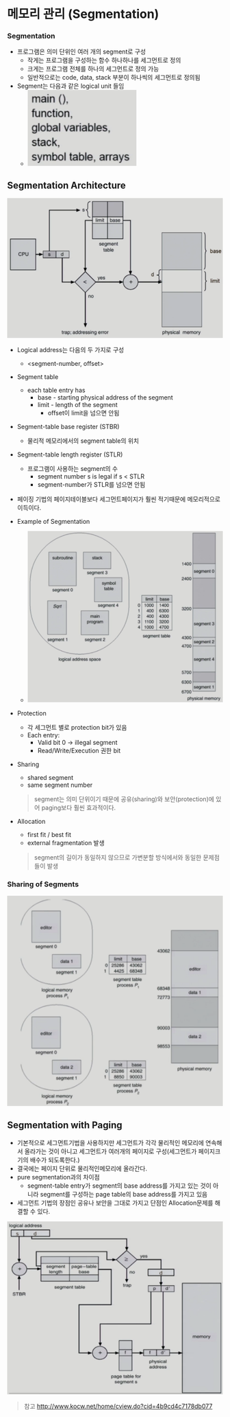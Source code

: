 # 메모리 관리 (Segmentation)

### Segmentation

- 프로그램은 의미 단위인 여러 개의 segment로 구성
  - 작게는 프로그램을 구성하는 함수 하나하나를 세그먼트로 정의
  - 크게는 프로그램 전체를 하나의 세그먼트로 정의 가능
  - 일반적으로는 code, data, stack 부분이 하나씩의 세그먼트로 정의됨
- Segment는 다음과 같은 logical unit 들임
  - ![image-20210915212604518](img/image-20210915212604518.png)



## Segmentation Architecture

![image-20210915213111385](img/image-20210915213111385.png)

- Logical address는 다음의 두 가지로 구성

  - <segment-number, offset>

- Segment table

  - each table entry has
    - base - starting physical address of the segment
    - limit - length of the segment
      - offset이 limit을 넘으면 안됨

- Segment-table base register (STBR)

  - 물리적 메모리에서의 segment table의 위치

- Segment-table length register (STLR)

  - 프로그램이 사용하는 segment의 수
    - segment number s is legal if s < STLR
    - segment-number가 STLR를 넘으면 안됨

- 페이징 기법의 페이지테이블보다 세그먼트페이지가 훨씬 적기때문에 메모리적으로 이득이다.

- Example of Segmentation

  - ![image-20210915213625159](img/image-20210915213625159.png)

- Protection

  - 각 세그먼트 별로 protection bit가 있음
  - Each entry:
    - Valid bit  0 -> illegal segment
    - Read/Write/Execution 권한 bit

- Sharing

  - shared segment
  - same segment number

  > segment는 의미 단위이기 때문에 공유(sharing)와 보안(protection)에 있어 paging보다 훨씬 효과적이다.

- Allocation

  - first fit / best fit
  - external fragmentation 발생

  > segment의 길이가 동일하지 않으므로 가변분할 방식에서와 동일한 문제점들이 발생



### Sharing of Segments

![image-20210915215416268](img/image-20210915215416268.png)



## Segmentation with Paging

- 기본적으로 세그먼트기법을 사용하지만 세그먼트가 각각 물리적인 메모리에 연속해서 올라가는 것이 아니고 세그먼트가 여러개의 페이지로 구성(세그먼트가 페이지크기의 배수가 되도록한다.)
- 결국에는 페이지 단위로 물리적인메모리에 올라간다.
- pure segmentation과의 차이점
  - segment-table entry가 segment의 base address를 가지고 있는 것이 아니라 segment를 구성하는 page table의 base address를 가지고 있음
- 세그먼트 기법의 장점인 공유나 보안을 그대로 가지고 단점인 Allocation문제를 해결할 수 있다.

![image-20210915215948844](img/image-20210915215948844.png)



>참고
>http://www.kocw.net/home/cview.do?cid=4b9cd4c7178db077